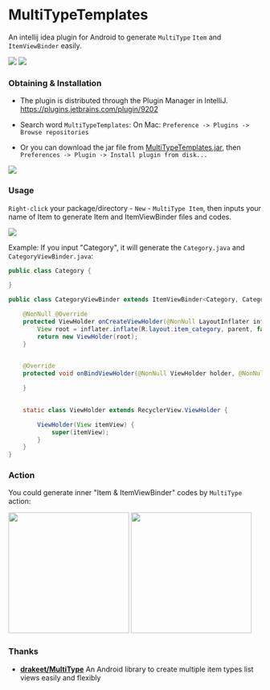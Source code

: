 # MultiTypeTemplates
An intellij idea plugin for Android to generate `MultiType` `Item` and `ItemViewBinder` easily.

![](http://ww1.sinaimg.cn/large/86e2ff85gw1f8ylqaegmoj203k03k3yg.jpg) ![](http://ww4.sinaimg.cn/large/86e2ff85gw1f8ylrw6vd9j203k03k747.jpg)

### Obtaining & Installation

- The plugin is distributed through the Plugin Manager in IntelliJ. https://plugins.jetbrains.com/plugin/9202

- Search word `MultiTypeTemplates`: On Mac: `Preference -> Plugins -> Browse repositories`

- Or you can download the jar file from [MultiTypeTemplates.jar](https://github.com/drakeet/MultiTypeTemplates/releases),
then `Preferences -> Plugin -> Install plugin from disk...`

![](http://ww4.sinaimg.cn/large/86e2ff85gw1f935l0kwilj21kw0t3akm.jpg)

### Usage

`Right-click` your package/directory - `New` - `MultiType Item`, then inputs your name of Item to generate Item and ItemViewBinder files and codes.

![](http://ww4.sinaimg.cn/large/86e2ff85gw1f8yj0sejd6j21340ben1s.jpg)

Example: If you input "Category", it will generate the `Category.java` and `CategoryViewBinder.java`:

```java
public class Category {

}
```

```java
public class CategoryViewBinder extends ItemViewBinder<Category, CategoryViewBinder.ViewHolder> {

    @NonNull @Override
    protected ViewHolder onCreateViewHolder(@NonNull LayoutInflater inflater, @NonNull ViewGroup parent) {
        View root = inflater.inflate(R.layout.item_category, parent, false);
        return new ViewHolder(root);
    }
    

    @Override
    protected void onBindViewHolder(@NonNull ViewHolder holder, @NonNull Category category) {

    }

    
    static class ViewHolder extends RecyclerView.ViewHolder {

        ViewHolder(View itemView) {
            super(itemView);
        }
    }
}
```

### Action

You could generate inner "Item & ItemViewBinder" codes by `MultiType` action: 

<img src="https://i.loli.net/2017/12/04/5a2554792d299.png" height=240/>
<img src="https://i.loli.net/2017/12/04/5a2554792ee80.png" height=240/>

### Thanks

- **[drakeet/MultiType](https://github.com/drakeet/MultiType)**
 An Android library to create multiple item types list views easily and flexibly
